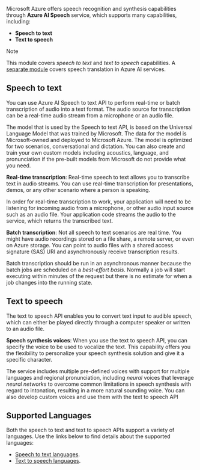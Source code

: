 Microsoft Azure offers speech recognition and synthesis capabilities through **Azure AI Speech** service, which supports many capabilities, including:

- **Speech to text** 
- **Text to speech** 

>[!NOTE]
>This module covers *speech to text* and *text to speech* capabilities. A [separate module](/training/modules/translate-text-with-translation-service/) covers speech translation in Azure AI services. 


## Speech to text

You can use Azure AI Speech to text API to perform real-time or batch transcription of audio into a text format. The audio source for transcription can be a real-time audio stream from a microphone or an audio file.

The model that is used by the Speech to text API, is based on the Universal Language Model that was trained by Microsoft.  The data for the model is Microsoft-owned and deployed to Microsoft Azure.  The model is optimized for two scenarios, conversational and dictation. You can also create and train your own custom models including acoustics, language, and pronunciation if the pre-built models from Microsoft do not provide what you need.

**Real-time transcription**: Real-time speech to text allows you to transcribe text in audio streams. You can use real-time transcription for presentations, demos, or any other scenario where a person is speaking.

In order for real-time transcription to work, your application will need to be listening for incoming audio from a microphone, or other audio input source such as an audio file. Your application code streams the audio to the service, which returns the transcribed text.

**Batch transcription**: Not all speech to text scenarios are real time.  You might have audio recordings stored on a file share, a remote server, or even on Azure storage. You can point to audio files with a shared access signature (SAS) URI and asynchronously receive transcription results.

Batch transcription should be run in an asynchronous manner because the batch jobs are scheduled on a *best-effort basis*. Normally a job will start executing within minutes of the request but there is no estimate for when a job changes into the running state.

## Text to speech

The text to speech API enables you to convert text input to audible speech, which can either be played directly through a computer speaker or written to an audio file.

**Speech synthesis voices**: When you use the text to speech API, you can specify the voice to be used to vocalize the text. This capability offers you the flexibility to personalize your speech synthesis solution and give it a specific character.

The service includes multiple pre-defined voices with support for multiple languages and regional pronunciation, including *neural* voices that leverage *neural networks* to overcome common limitations in speech synthesis with regard to intonation, resulting in a more natural sounding voice. You can also develop custom voices and use them with the text to speech API

## Supported Languages

Both the speech to text and text to speech APIs support a variety of languages. Use the links below to find details about the supported languages:

- [Speech to text languages](/azure/ai-services/speech-service/language-support?tabs=stt#speech-to-text?azure-portal=true).
- [Text to speech languages](/azure/ai-services/speech-service/language-support?tabs=tts#text-to-speech?azure-portal=true).
